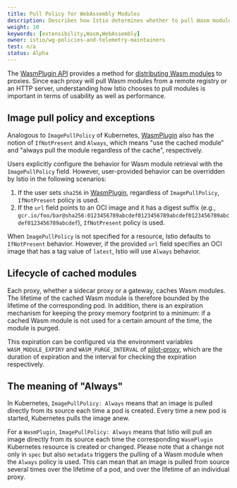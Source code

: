```yaml
---
title: Pull Policy for WebAssembly Modules
description: Describes how Istio determines whether to pull Wasm modules or use cached versions.
weight: 10
keywords: [extensibility,Wasm,WebAssembly]
owner: istio/wg-policies-and-telemetry-maintainers
test: n/a
status: Alpha
---
```


The [WasmPlugin API](/docs/reference/config/proxy_extensions/wasm-plugin) provides a method for [distributing Wasm modules](/docs/tasks/extensibility/wasm-module-distribution) to proxies.
Since each proxy will pull Wasm modules from a remote registry or an HTTP server, understanding how Istio chooses to pull modules is important in terms of usability as well as performance.

## Image pull policy and exceptions

Analogous to `ImagePullPolicy` of Kubernetes, [WasmPlugin](/docs/reference/config/proxy_extensions/wasm-plugin/#WasmPlugin) also has the notion of `IfNotPresent` and `Always`, which means "use the cached module" and "always pull the module regardless of the cache", respectively.

Users explicitly configure the behavior for Wasm module retrieval with the `ImagePullPolicy` field. However, user-provided behavior can be overridden by Istio in the following scenarios:

1. If the user sets `sha256` in [WasmPlugin](/docs/reference/config/proxy_extensions/wasm-plugin/#WasmPlugin), regardless of `ImagePullPolicy`, `IfNotPresent` policy is used.
1. If the `url` field points to an OCI image and it has a digest suffix (e.g., `gcr.io/foo/bar@sha256:0123456789abcdef0123456789abcdef0123456789abcdef0123456789abcdef`), `IfNotPresent` policy is used.

When `ImagePullPolicy` is not specified for a resource, Istio defaults to `IfNotPresent` behavior. However, if the provided `url` field specifies an OCI image that has a tag value of `latest`, Istio will use `Always` behavior.

## Lifecycle of cached modules

Each proxy, whether a sidecar proxy or a gateway, caches Wasm modules. The lifetime of the cached Wasm module is therefore bounded by the lifetime of the corresponding pod.
In addition, there is an expiration mechanism for keeping the proxy memory footprint to a minimum: if a cached Wasm module is not used for a certain amount of the time, the module is purged.

This expiration can be configured via the environment variables `WASM_MODULE_EXPIRY` and `WASM_PURGE_INTERVAL` of [pilot-proxy](/docs/reference/commands/pilot-agent/#envvars), which are the duration of expiration and the interval for checking the expiration respectively.

## The meaning of "Always"

In Kubernetes, `ImagePullPolicy: Always` means that an image is pulled directly from its source each time a pod is created.
Every time a new pod is started, Kubernetes pulls the image anew.

For a `WasmPlugin`, `ImagePullPolicy: Always` means that Istio will pull an image directly from its source each time the corresponding `WasmPlugin` Kubernetes resource is created or changed.
Please note that a change not only in `spec` but also `metadata` triggers the pulling of a Wasm module when the `Always` policy is used. This can mean that an image is pulled from source several times over the lifetime of a pod, and over the lifetime of an individual proxy.
